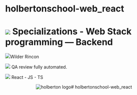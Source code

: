 # holbertonschool-web_react
<h1><img src="https://img.icons8.com/ios-filled/60/000000/machine-learning.png"/> Specializations - Web Stack programming ― Backend</h1>

<p><img src="https://img.icons8.com/ios-filled/14/000000/user-male-circle.png"/>Wilder Rincon</p>

<p><img src="https://img.icons8.com/material/19/000000/checkbox--v2.png"/> QA review fully automated.</p>

<p><img src="https://img.icons8.com/material/20/000000/add-tag--v1.png"/> React - JS - TS </p>

<p align="center"><img src="https://blog.holbertonschool.com/wp-content/uploads/2020/04/unnamed-2.png" alt="holberton logo" </p># holbertonschool-web_react
